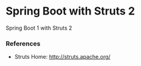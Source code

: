 Spring Boot with Struts 2
=========================
Spring Boot 1 with Struts 2

### References

* Struts Home: http://struts.apache.org/